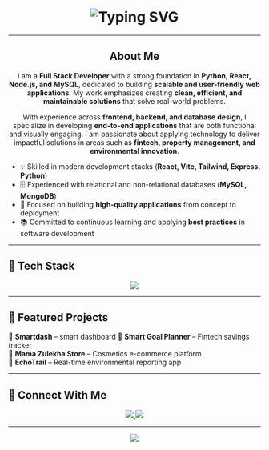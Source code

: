 <!-- Header with animated typing effect -->
<h1 align="center">
  <b>
    <img 
      src="https://readme-typing-svg.herokuapp.com?font=Fira+Code&weight=700&size=32&duration=3000&pause=1000&color=00F7FF&center=true&vCenter=true&width=600&lines=👋+Hi%2C+I'm+Feisal+Abdi+Hassan;💻+Full+Stack+Developer" 
      alt="Typing SVG" 
    />
  </b>
</h1>


---
<h2 align="center"> About Me</h2>

<p align="center">
  I am a <strong>Full Stack Developer</strong> with a strong foundation in 
  <strong>Python, React, Node.js, and MySQL</strong>, dedicated to building 
  <strong>scalable and user-friendly web applications</strong>. My work emphasizes creating 
  <strong>clean, efficient, and maintainable solutions</strong> that solve real-world problems.
</p>

<p align="center">
  With experience across <strong>frontend, backend, and database design</strong>, I specialize in developing 
  <strong>end-to-end applications</strong> that are both functional and visually engaging. 
  I am passionate about applying technology to deliver impactful solutions in areas such as 
  <strong>fintech, property management, and environmental innovation</strong>.
</p>

<ul>
  <li>💡 Skilled in modern development stacks (<b>React, Vite, Tailwind, Express, Python</b>)</li>
  <li>🗄️ Experienced with relational and non-relational databases (<b>MySQL, MongoDB</b>)</li>
  <li>🚀 Focused on building <b>high-quality applications</b> from concept to deployment</li>
  <li>📚 Committed to continuous learning and applying <b>best practices</b> in software development</li>
</ul>


---

## 🚀 Tech Stack  
<p align="center">
  <img src="https://skillicons.dev/icons?i=python,mysql,react,js,nodejs,express,tailwind,git,github" />
</p>

---

## 🎨 Featured Projects  
🔹 **Smartdash** – smart dashboard 
🔹 **Smart Goal Planner** – Fintech savings tracker  
🔹 **Mama Zulekha Store** – Cosmetics e-commerce platform  
🔹 **EchoTrail** – Real-time environmental reporting app  

---

## 🤝 Connect With Me  
<p align="center">
  <a href="https://www.linkedin.com/in/faisal-abdi-a09907360/">
    <img src="https://img.shields.io/badge/LinkedIn-0A66C2?style=for-the-badge&logo=linkedin&logoColor=white"/>
  </a>
  <a href="mailto:faisalabdi@gmail.com">
    <img src="https://img.shields.io/badge/Email-D14836?style=for-the-badge&logo=gmail&logoColor=white"/>
  </a>
</p>

---

<p align="center">
  <img src="https://capsule-render.vercel.app/api?type=waving&color=0:00F7FF,100:7B2FF7&height=100&section=footer"/>
</p>
